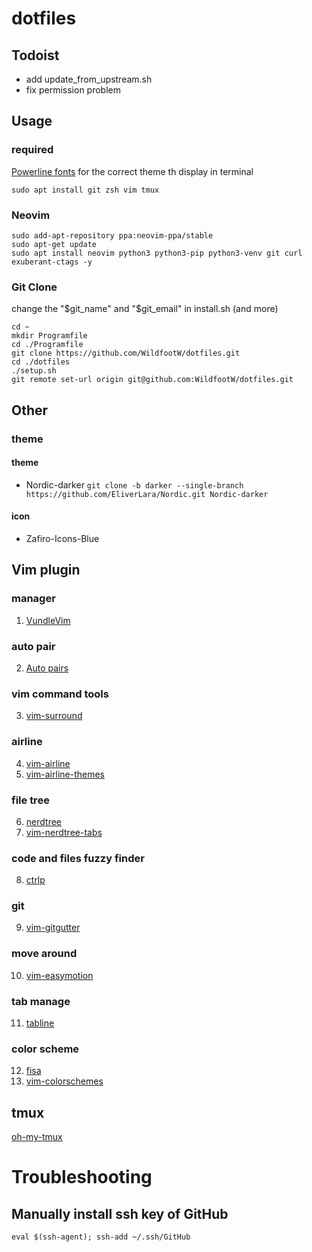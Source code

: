 # dotfiles

## Todoist
* add update_from_upstream.sh
* fix permission problem

## Usage
### required
[Powerline fonts](https://github.com/powerline/fonts) for the correct theme th display in terminal
```
sudo apt install git zsh vim tmux
```

### Neovim
```
sudo add-apt-repository ppa:neovim-ppa/stable
sudo apt-get update
sudo apt install neovim python3 python3-pip python3-venv git curl exuberant-ctags -y
```

### Git Clone
change the "$git_name" and "$git_email" in install.sh (and more)

```
cd ~
mkdir Programfile
cd ./Programfile
git clone https://github.com/WildfootW/dotfiles.git
cd ./dotfiles
./setup.sh
git remote set-url origin git@github.com:WildfootW/dotfiles.git
```

## Other
### theme
#### theme
* Nordic-darker
    `git clone -b darker --single-branch  https://github.com/EliverLara/Nordic.git Nordic-darker`

#### icon
* Zafiro-Icons-Blue


## Vim plugin
### manager
1. [VundleVim](https://github.com/VundleVim/Vundle.vim)
### auto pair
2. [Auto pairs](https://github.com/vim-scripts/Auto-Pairs)
### vim command tools
3. [vim-surround](https://github.com/tpope/vim-surround)
### airline
4. [vim-airline](https://github.com/vim-airline/vim-airline)
5. [vim-airline-themes](https://github.com/vim-airline/vim-airline-themes)
### file tree
6. [nerdtree](https://github.com/scrooloose/nerdtree)
7. [vim-nerdtree-tabs](https://github.com/jistr/vim-nerdtree-tabs)
### code and files fuzzy finder
8. [ctrlp](https://github.com/kien/ctrlp.vim)
### git
9. [vim-gitgutter](https://github.com/airblade/vim-gitgutter)
### move around
10. [vim-easymotion](https://github.com/easymotion/vim-easymotion)
### tab manage
11. [tabline](https://github.com/mkitt/tabline.vim)
### color scheme
12. [fisa](https://github.com/fisadev/fisa-vim-colorscheme)
13. [vim-colorschemes](https://github.com/flazz/vim-colorschemes)

## tmux
[oh-my-tmux](https://github.com/gpakosz/.tmux)

# Troubleshooting
## Manually install ssh key of GitHub
```
eval $(ssh-agent); ssh-add ~/.ssh/GitHub
```
